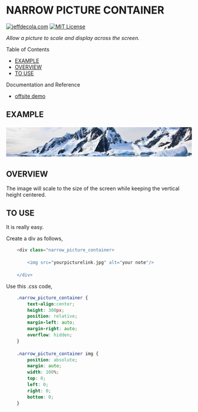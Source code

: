 # NARROW PICTURE CONTAINER

[![jeffdecola.com](https://img.shields.io/badge/website-jeffdecola.com-blue)](https://jeffdecola.com)
[![MIT License](https://img.shields.io/:license-mit-blue.svg)](https://jeffdecola.mit-license.org)

_Allow a picture to scale and display across the screen._

Table of Contents

* [EXAMPLE](https://github.com/JeffDeCola/my-php-containers/tree/master/my-php-containers/visual/narrow_picture_container#example)
* [OVERVIEW](https://github.com/JeffDeCola/my-php-containers/tree/master/my-php-containers/visual/narrow_picture_container#overview)
* [TO USE](https://github.com/JeffDeCola/my-php-containers/tree/master/my-php-containers/visual/narrow_picture_container#to-use)

Documentation and Reference

* [offsite demo](http://www.jeffdecola.com/my-php-containers/index.php?page=narrow_picture_container)

## EXAMPLE

![IMAGE - narrow_picture_container - IMAGE](../../../docs/pics/narrow_picture_container.jpg)

## OVERVIEW

The image will scale to the size of the screen while keeping the
vertical height centered.

## TO USE

It is really easy.

Create a div as follows,

```php
    <div class="narrow_picture_container>

        <img src="yourpicturelink.jpg" alt="your note"/>

    </div>
```

Use this .css code,

```css
    .narrow_picture_container {
        text-align:center;
        height: 300px;
        position: relative;
        margin-left: auto;
        margin-right: auto;
        overflow: hidden;
    }

    .narrow_picture_container img {
        position: absolute;
        margin: auto;
        width: 100%;
        top: 0;
        left: 0;
        right: 0;
        bottom: 0;
    }
```
